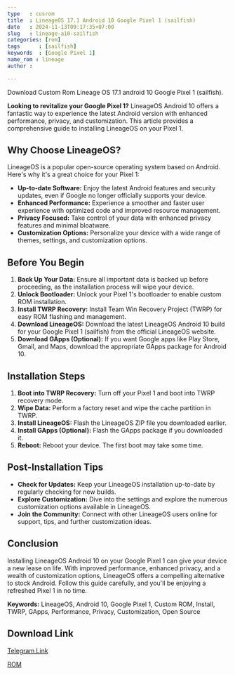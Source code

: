 ```yaml
---
type   : cusrom
title  : LineageOS 17.1 Android 10 Google Pixel 1 (sailfish)
date   : 2024-11-13T09:17:35+07:00
slug   : lineage-a10-sailfish
categories: [rom]
tags      : [sailfish]
keywords  : [Google Pixel 1]
name_rom : lineage
author :

---
```


Download Custom Rom Lineage OS 17.1 android 10 Google Pixel 1 (sailfish).

**Looking to revitalize your Google Pixel 1?**  LineageOS Android 10 offers a fantastic way to experience the latest Android version with enhanced performance, privacy, and customization. This article provides a comprehensive guide to installing LineageOS on your Pixel 1.

## Why Choose LineageOS?

LineageOS is a popular open-source operating system based on Android. Here's why it's a great choice for your Pixel 1:

* **Up-to-date Software:** Enjoy the latest Android features and security updates, even if Google no longer officially supports your device.
* **Enhanced Performance:** Experience a smoother and faster user experience with optimized code and improved resource management.
* **Privacy Focused:** Take control of your data with enhanced privacy features and minimal bloatware.
* **Customization Options:** Personalize your device with a wide range of themes, settings, and customization options.

## Before You Begin

1. **Back Up Your Data:** Ensure all important data is backed up before proceeding, as the installation process will wipe your device.
2. **Unlock Bootloader:** Unlock your Pixel 1's bootloader to enable custom ROM installation. 
3. **Install TWRP Recovery:**  Install Team Win Recovery Project (TWRP) for easy ROM flashing and management.
4. **Download LineageOS:** Download the latest LineageOS Android 10 build for your Google Pixel 1 (sailfish) from the official LineageOS website.
5. **Download GApps (Optional):** If you want Google apps like Play Store, Gmail, and Maps, download the appropriate GApps package for Android 10.

## Installation Steps

1. **Boot into TWRP Recovery:** Turn off your Pixel 1 and boot into TWRP recovery mode.
2. **Wipe Data:** Perform a factory reset and wipe the cache partition in TWRP.
3. **Install LineageOS:**  Flash the LineageOS ZIP file you downloaded earlier.
4. **Install GApps (Optional):** Flash the GApps package if you downloaded it.
5. **Reboot:** Reboot your device. The first boot may take some time.

## Post-Installation Tips

* **Check for Updates:** Keep your LineageOS installation up-to-date by regularly checking for new builds.
* **Explore Customization:**  Dive into the settings and explore the numerous customization options available in LineageOS.
* **Join the Community:**  Connect with other LineageOS users online for support, tips, and further customization ideas.

## Conclusion

Installing LineageOS Android 10 on your Google Pixel 1 can give your device a new lease on life. With improved performance, enhanced privacy, and a wealth of customization options, LineageOS offers a compelling alternative to stock Android. Follow this guide carefully, and you'll be enjoying a refreshed Pixel 1 in no time.

**Keywords:** LineageOS, Android 10, Google Pixel 1, Custom ROM, Install, TWRP, GApps, Performance, Privacy, Customization, Open Source



## Download Link
[Telegram Link](https://t.me/Pixel1Updates/556?single)


[ROM](https://archive.org/download/lineageos171-20220217/builds/sailfish/20220212/lineage-17.1-20220212-nightly-sailfish-signed.zip)